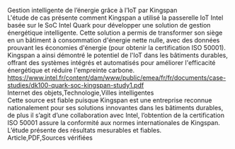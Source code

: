 Gestion intelligente de l’énergie grâce à l’IoT par Kingspan  
L'étude de cas présente comment Kingspan a utilisé la passerelle IoT Intel basée sur le SoC Intel Quark pour développer une solution de gestion énergétique intelligente. Cette solution a permis de transformer son siège en un bâtiment à consommation d'énergie nette nulle, avec des données prouvant les économies d'énergie (pour obtenir la certification ISO 50001). Kingspan a ainsi démontré le potentiel de l'IoT dans les bâtiments durables, offrant des systèmes intégrés et automatisés pour améliorer l'efficacité énergétique et réduire l'empreinte carbone.  
https://www.intel.fr/content/dam/www/public/emea/fr/fr/documents/case-studies/dk100-quark-soc-kingspan-study1.pdf  
Internet des objets,Technologie,Villes intelligentes  
Cette source est fiable puisque Kingspan est une entreprise reconnue nationalement pour ses solutions innovantes dans les bâtiments durables, de plus il s’agit d’une collaboration avec Intel, l’obtention de la certification ISO 50001 assure la conformité aux normes internationales de Kingspan. L’étude présente des résultats mesurables et fiables.  
Article,PDF,Sources vérifiées
